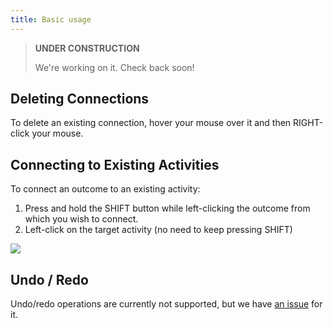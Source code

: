 ```yaml
---
title: Basic usage
---
```


> **UNDER CONSTRUCTION**
>
> We're working on it. Check back soon!

## Deleting Connections

To delete an existing connection, hover your mouse over it and then RIGHT-click your mouse.

## Connecting to Existing Activities

To connect an outcome to an existing activity:

1. Press and hold the SHIFT button while left-clicking the outcome from which you wish to connect. 
2. Left-click on the target activity (no need to keep pressing SHIFT)

![](assets/guides/guides-document-approval-animation-1.gif)


## Undo / Redo

Undo/redo operations are currently not supported, but we have [an issue](https://github.com/elsa-workflows/elsa-core/issues/794) for it.